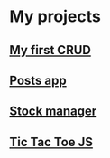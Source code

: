 # My projects
## [My first CRUD](http://ec2-54-94-131-188.sa-east-1.compute.amazonaws.com:5050/)
## [Posts app](http://ec2-54-94-131-188.sa-east-1.compute.amazonaws.com:4040/)
## [Stock manager](http://ec2-54-94-131-188.sa-east-1.compute.amazonaws.com:3030/)
## [Tic Tac Toe JS](http://ec2-54-94-131-188.sa-east-1.compute.amazonaws.com:6060/)
